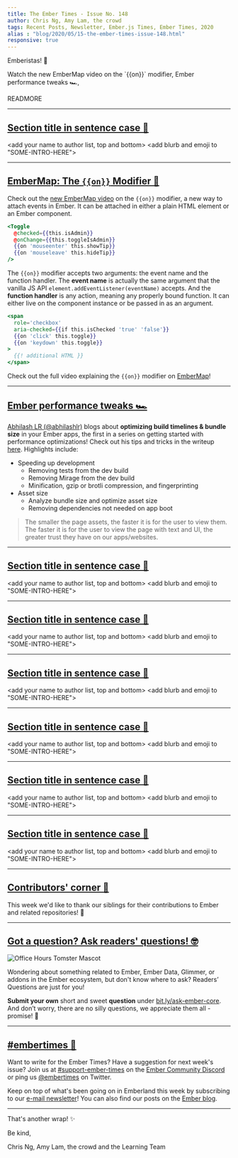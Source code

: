 ```yaml
---
title: The Ember Times - Issue No. 148
author: Chris Ng, Amy Lam, the crowd
tags: Recent Posts, Newsletter, Ember.js Times, Ember Times, 2020
alias : "blog/2020/05/15-the-ember-times-issue-148.html"
responsive: true
---
```


<SAYING-HELLO-IN-YOUR-FAVORITE-LANGUAGE> Emberistas! 🐹

<SOME-INTRO-HERE-TO-KEEP-THEM-SUBSCRIBERS-READING>
Watch the new EmberMap video on the `{{on}}` modifier,
Ember performance tweaks 🏎,  
  
READMORE

---

## [Section title in sentence case 🐹](section-url)

<change section title emoji>
<consider adding some bold to your paragraph>
<please include link to external article/repo/etc in paragraph / body text, not just header title above>

<add your name to author list, top and bottom>
<add blurb and emoji to "SOME-INTRO-HERE">

---

## [EmberMap: The `{{on}}` Modifier 🔦](https://embermap.com/topics/what-s-new-in-ember/the-on-modifier-3-11)

Check out the [new EmberMap video](https://twitter.com/ember_map/status/1255510563163197442) on the `{{on}}` modifier, a new way to attach events in Ember. It can be attached in either a plain HTML element or an Ember component.

```hbs
<Toggle
  @checked={{this.isAdmin}}
  @onChange={{this.toggleIsAdmin}}
  {{on 'mouseenter' this.showTip}}
  {{on 'mouseleave' this.hideTip}}
/>
```

The `{{on}}` modifier accepts two arguments: the event name and the function handler. The **event name** is actually the same argument that the vanilla JS API `element.addEventListener(eventName)` accepts. And the **function handler** is any action, meaning any properly bound function. It can either live on the component instance or be passed in as an argument.

```hbs
<span
  role='checkbox'
  aria-checked={{if this.isChecked 'true' 'false'}}
  {{on 'click' this.toggle}}
  {{on 'keydown' this.toggle}}
>
  {{! additional HTML }}
</span>
```

Check out the full video explaining the `{{on}}` modifier on [EmberMap](https://embermap.com/topics/what-s-new-in-ember/the-on-modifier-3-11)!

---

## [Ember performance tweaks 🏎](https://abhilashlr.in/ember-performance-tweaks-part-1)
  
[Abhilash LR (@abhilashlr)](https://github.com/abhilashlr) blogs about **optimizing build timelines & bundle size** in your Ember apps, the first in a series on getting started with performance optimizations! Check out his tips and tricks in the writeup [here](https://abhilashlr.in/ember-performance-tweaks-part-1). Highlights include:

* Speeding up development
  * Removing tests from the dev build
  * Removing Mirage from the dev build 
  * Minification, gzip or brotli compression, and fingerprinting
* Asset size
  * Analyze bundle size and optimize asset size
  * Removing dependencies not needed on app boot

> The smaller the page assets, the faster it is for the user to view them. The faster it is for the user to view the page with text and UI, the greater trust they have on our apps/websites.

---

## [Section title in sentence case 🐹](section-url)

<change section title emoji>
<consider adding some bold to your paragraph>
<please include link to external article/repo/etc in paragraph / body text, not just header title above>

<add your name to author list, top and bottom>
<add blurb and emoji to "SOME-INTRO-HERE">

---

## [Section title in sentence case 🐹](section-url)

<change section title emoji>
<consider adding some bold to your paragraph>
<please include link to external article/repo/etc in paragraph / body text, not just header title above>

<add your name to author list, top and bottom>
<add blurb and emoji to "SOME-INTRO-HERE">

---

## [Section title in sentence case 🐹](section-url)

<change section title emoji>
<consider adding some bold to your paragraph>
<please include link to external article/repo/etc in paragraph / body text, not just header title above>

<add your name to author list, top and bottom>
<add blurb and emoji to "SOME-INTRO-HERE">

---

## [Section title in sentence case 🐹](section-url)

<change section title emoji>
<consider adding some bold to your paragraph>
<please include link to external article/repo/etc in paragraph / body text, not just header title above>

<add your name to author list, top and bottom>
<add blurb and emoji to "SOME-INTRO-HERE">

---

## [Section title in sentence case 🐹](section-url)

<change section title emoji>
<consider adding some bold to your paragraph>
<please include link to external article/repo/etc in paragraph / body text, not just header title above>

<add your name to author list, top and bottom>
<add blurb and emoji to "SOME-INTRO-HERE">

---

## [Section title in sentence case 🐹](section-url)

<change section title emoji>
<consider adding some bold to your paragraph>
<please include link to external article/repo/etc in paragraph / body text, not just header title above>

<add your name to author list, top and bottom>
<add blurb and emoji to "SOME-INTRO-HERE">

---

## [Contributors' corner 👏](https://guides.emberjs.com/release/contributing/repositories/)

<p>This week we'd like to thank our siblings for their contributions to Ember and related repositories! 💖</p>

---

## [Got a question? Ask readers' questions! 🤓](https://docs.google.com/forms/d/e/1FAIpQLScqu7Lw_9cIkRtAiXKitgkAo4xX_pV1pdCfMJgIr6Py1V-9Og/viewform)

<div class="blog-row">
  <img class="float-right small transparent padded" alt="Office Hours Tomster Mascot" title="Readers' Questions" src="/images/tomsters/officehours.png" />

  <p>Wondering about something related to Ember, Ember Data, Glimmer, or addons in the Ember ecosystem, but don't know where to ask? Readers’ Questions are just for you!</p>

  <p><strong>Submit your own</strong> short and sweet <strong>question</strong> under <a href="https://bit.ly/ask-ember-core" target="rq">bit.ly/ask-ember-core</a>. And don’t worry, there are no silly questions, we appreciate them all - promise! 🤞</p>
</div>

---

## [#embertimes 📰](https://blog.emberjs.com/tags/newsletter.html)

Want to write for the Ember Times? Have a suggestion for next week's issue? Join us at [#support-ember-times](https://discordapp.com/channels/480462759797063690/485450546887786506) on the [Ember Community Discord](https://discordapp.com/invite/zT3asNS) or ping us [@embertimes](https://twitter.com/embertimes) on Twitter.

Keep on top of what's been going on in Emberland this week by subscribing to our [e-mail newsletter](https://the-emberjs-times.ongoodbits.com/)! You can also find our posts on the [Ember blog](https://emberjs.com/blog/tags/newsletter.html).

---

That's another wrap! ✨

Be kind,

Chris Ng, Amy Lam, the crowd and the Learning Team
